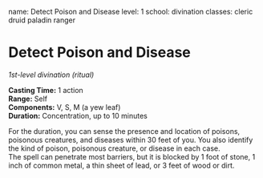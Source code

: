 name: Detect Poison and Disease level: 1 school: divination classes: cleric druid paladin ranger

# Detect Poison and Disease
_1st-level divination (ritual)_

**Casting Time:** 1 action    
**Range:** Self    
**Components:** V, S, M (a yew leaf)    
**Duration:** Concentration, up to 10 minutes

For the duration, you can sense the presence and location of poisons, poisonous creatures, and diseases within 30 feet of you. You also identify the kind of poison, poisonous creature, or disease in each case.    
The spell can penetrate most barriers, but it is blocked by 1 foot of stone, 1 inch of common metal, a thin sheet of lead, or 3 feet of wood or dirt. 
